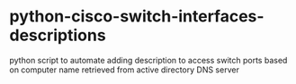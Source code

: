 # python-cisco-switch-interfaces-descriptions
python script to automate adding description to access switch ports based on computer name retrieved from active directory DNS server
